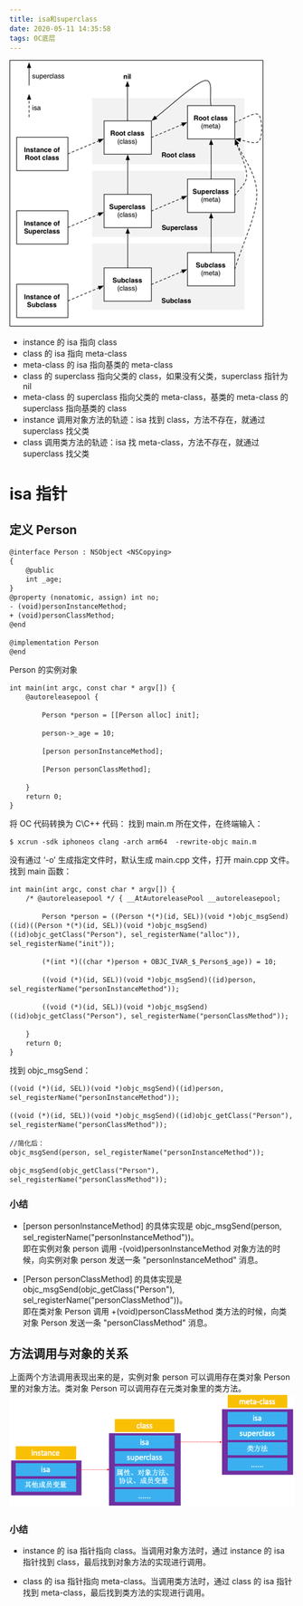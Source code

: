 ```yaml
---
title: isa和superclass
date: 2020-05-11 14:35:58
tags: OC底层
---
```


![isa和superclass](isa和superclass/isa和superclass01.png)

<!-- more -->

* instance 的 isa 指向 class
* class 的 isa 指向 meta-class
* meta-class 的 isa 指向基类的 meta-class
* class 的 superclass 指向父类的 class，如果没有父类，superclass 指针为nil
* meta-class 的 superclass 指向父类的 meta-class，基类的 meta-class 的 superclass 指向基类的 class
* instance 调用对象方法的轨迹：isa 找到 class，方法不存在，就通过 superclass 找父类
* class 调用类方法的轨迹：isa 找 meta-class，方法不存在，就通过 superclass 找父类

# isa 指针

## 定义 Person
```
@interface Person : NSObject <NSCopying>
{
    @public
    int _age;
}
@property (nonatomic, assign) int no;
- (void)personInstanceMethod;
+ (void)personClassMethod;
@end

@implementation Person
@end
```

Person 的实例对象
```
int main(int argc, const char * argv[]) {
    @autoreleasepool {
        
        Person *person = [[Person alloc] init];
        
        person->_age = 10;

        [person personInstanceMethod];
        
        [Person personClassMethod];
        
    }
    return 0;
}
```

将 OC 代码转换为 C\C++ 代码：
找到 main.m 所在文件，在终端输入：
```
$ xcrun -sdk iphoneos clang -arch arm64  -rewrite-objc main.m
```

没有通过 ‘-o’ 生成指定文件时，默认生成 main.cpp 文件，打开 main.cpp 文件。找到 main 函数：
```
int main(int argc, const char * argv[]) {
    /* @autoreleasepool */ { __AtAutoreleasePool __autoreleasepool; 

        Person *person = ((Person *(*)(id, SEL))(void *)objc_msgSend)((id)((Person *(*)(id, SEL))(void *)objc_msgSend)((id)objc_getClass("Person"), sel_registerName("alloc")), sel_registerName("init"));

        (*(int *)((char *)person + OBJC_IVAR_$_Person$_age)) = 10;

        ((void (*)(id, SEL))(void *)objc_msgSend)((id)person, sel_registerName("personInstanceMethod"));

        ((void (*)(id, SEL))(void *)objc_msgSend)((id)objc_getClass("Person"), sel_registerName("personClassMethod"));

    }
    return 0;
}
```

找到 objc_msgSend：
```
((void (*)(id, SEL))(void *)objc_msgSend)((id)person, sel_registerName("personInstanceMethod"));

((void (*)(id, SEL))(void *)objc_msgSend)((id)objc_getClass("Person"), sel_registerName("personClassMethod"));

//简化后：
objc_msgSend(person, sel_registerName("personInstanceMethod"));

objc_msgSend(objc_getClass("Person"), sel_registerName("personClassMethod"));
```

### 小结
* [person personInstanceMethod] 的具体实现是 objc_msgSend(person, sel_registerName("personInstanceMethod"))。  
即在实例对象 person 调用 -(void)personInstanceMethod 对象方法的时候，向实例对象 person 发送一条 "personInstanceMethod" 消息。  

* [Person personClassMethod] 的具体实现是 objc_msgSend(objc_getClass("Person"), sel_registerName("personClassMethod"))。  
即在类对象 Person 调用 +(void)personClassMethod 类方法的时候，向类对象 Person 发送一条 "personClassMethod" 消息。  

## 方法调用与对象的关系
上面两个方法调用表现出来的是，实例对象 person 可以调用存在类对象 Person 里的对象方法。类对象 Person 可以调用存在元类对象里的类方法。
![isa和superclass](isa和superclass/isa和superclass02.png)

### 小结
* instance 的 isa 指针指向 class。当调用对象方法时，通过 instance 的 isa 指针找到 class，最后找到对象方法的实现进行调用。

* class 的 isa 指针指向 meta-class。当调用类方法时，通过 class 的 isa 指针找到 meta-class，最后找到类方法的实现进行调用。



